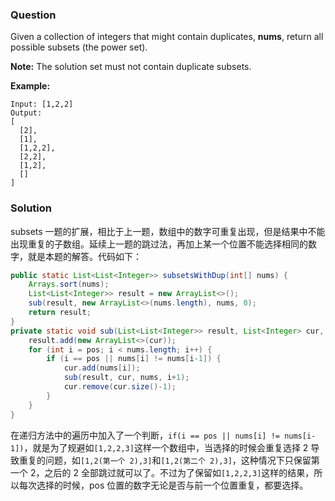 ### Question

Given a collection of integers that might contain duplicates, **nums**, return all possible subsets (the power set).

**Note:** The solution set must not contain duplicate subsets.

**Example:**

```
Input: [1,2,2]
Output:
[
  [2],
  [1],
  [1,2,2],
  [2,2],
  [1,2],
  []
]
```

### Solution

subsets 一题的扩展，相比于上一题，数组中的数字可重复出现，但是结果中不能出现重复的子数组。延续上一题的跳过法，再加上某一个位置不能选择相同的数字，就是本题的解答。代码如下：

```java
public static List<List<Integer>> subsetsWithDup(int[] nums) {
    Arrays.sort(nums);
    List<List<Integer>> result = new ArrayList<>();
    sub(result, new ArrayList<>(nums.length), nums, 0);
    return result;
}
private static void sub(List<List<Integer>> result, List<Integer> cur, int[] nums, int pos) {
    result.add(new ArrayList<>(cur));
    for (int i = pos; i < nums.length; i++) {
        if (i == pos || nums[i] != nums[i-1]) {
            cur.add(nums[i]);
            sub(result, cur, nums, i+1);
            cur.remove(cur.size()-1);
        }
    }
}
```

在递归方法中的遍历中加入了一个判断，`if(i == pos || nums[i] != nums[i-1])`，就是为了规避如`[1,2,2,3]`这样一个数组中，当选择的时候会重复选择 2 导致重复的问题，如`[1,2(第一个 2),3]`和`[1,2(第二个 2),3]`，这种情况下只保留第一个 2，之后的 2 全部跳过就可以了。不过为了保留如`[1,2,2,3]`这样的结果，所以每次选择的时候，pos 位置的数字无论是否与前一个位置重复，都要选择。